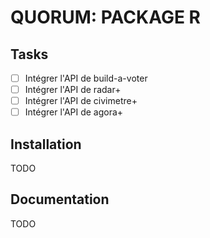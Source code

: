 # QUORUM: PACKAGE R

## Tasks
- [ ] Intégrer l'API de build-a-voter
- [ ] Intégrer l'API de radar+
- [ ] Intégrer l'API de civimetre+
- [ ] Intégrer l'API de agora+

## Installation
TODO

## Documentation
TODO


